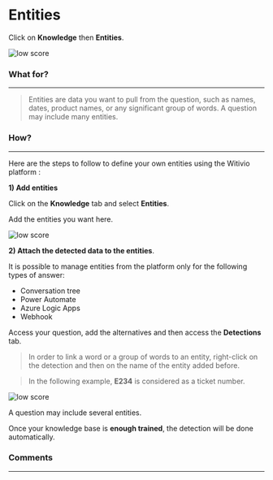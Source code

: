 # Entities

Click on **Knowledge** then **Entities**.

<div class="image_center">
  <img :src="$withBase('/assets/img/virtual-agent-studio/knowledge/entities1.png')" alt="low score">
</div>




### What for?
---
>Entities are data you want to pull from the question, such as names, dates, product names, or any significant group of words. A question may include many entities. 


### How?
---
Here are the steps to follow to define your own entities using the Witivio platform : 


**1) Add entities** 

Click on the **Knowledge** tab and select **Entities**. 

Add the entities you want here. 

<div class="image_center">
  <img :src="$withBase('/assets/img/virtual-agent-studio/knowledge/entities2.png')" alt="low score">
</div>



**2) Attach the detected data to the entities**.  

It is possible to manage entities from the platform only for the following types of answer: 

- Conversation tree 
- Power Automate 
- Azure Logic Apps
- Webhook

Access your question, add the alternatives and then access the **Detections** tab. 


> In order to link a word or a group of words to an entity, right-click on the detection and then on the name of the entity added before. 

> In the following example, **E234** is considered as a ticket number. 

<div class="image_center">
  <img :src="$withBase('/assets/img/virtual-agent-studio/knowledge/entities3.png')" alt="low score">
</div>

A question may include several entities. 


Once your knowledge base is **enough trained**, the detection will be done automatically. 

### Comments
---

<Comments />
